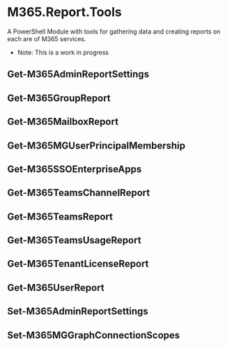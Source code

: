 # M365.Report.Tools
A PowerShell Module with tools for gathering data and creating reports on each are of M365 services. 
* Note: This is a work in progress

## Get-M365AdminReportSettings
## Get-M365GroupReport
## Get-M365MailboxReport
## Get-M365MGUserPrincipalMembership
## Get-M365SSOEnterpriseApps
## Get-M365TeamsChannelReport
## Get-M365TeamsReport
## Get-M365TeamsUsageReport
## Get-M365TenantLicenseReport
## Get-M365UserReport
## Set-M365AdminReportSettings
## Set-M365MGGraphConnectionScopes
